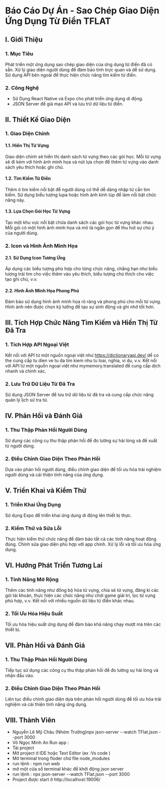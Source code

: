 # Báo Cáo Dự Án - Sao Chép Giao Diện Ứng Dụng Từ Điển TFLAT

## I. Giới Thiệu

### 1. Mục Tiêu
Phát triển một ứng dụng sao chép giao diện của ứng dụng từ điển đã có sẵn.
Xử lý giao diện người dùng để đảm bảo tính trực quan và dễ sử dụng.
Sử dụng API bên ngoài để thực hiện chức năng tìm kiếm từ điển.

### 2. Công Nghệ
- Sử Dụng React Native và Expo cho phát triển ứng dụng di động.
- JSON Server để giả mạo API và lưu trữ dữ liệu từ điển.

## II. Thiết Kế Giao Diện

### 1. Giao Diện Chính
   #### 1.1. Hiển Thị Từ Vựng
   Giao diện chính sẽ hiển thị danh sách từ vựng theo các gói học. Mỗi từ vựng sẽ đi kèm với hình ảnh minh họa và nút lựa chọn để thêm từ vựng vào danh sách yêu thích hoặc ghi chú.
   #### 1.2. Tìm Kiếm Từ Điển
   Thêm ô tìm kiếm nổi bật để người dùng có thể dễ dàng nhập từ cần tìm kiếm. Sử dụng biểu tượng lupa hoặc hình ảnh kính lúp để làm nổi bật chức năng này.
   #### 1.3. Lựa Chọn Gói Học Từ Vựng
   Tạo một khu vực nổi bật chứa danh sách các gói học từ vựng khác nhau. Mỗi gói có một hình ảnh minh họa và mô tả ngắn gọn để thu hút sự chú ý của người dùng.
   
### 2. Icon và Hình Ảnh Minh Họa
   #### 2.1. Sử Dụng Icon Tương Ứng
   Áp dụng các biểu tượng phù hợp cho từng chức năng, chẳng hạn như biểu tượng trái tim cho việc thêm vào yêu thích, biểu tượng chú thích cho việc tạo ghi chú, v.v.
   #### 2.2. Hình Ảnh Minh Họa Phong Phú
   Đảm bảo sử dụng hình ảnh minh họa rõ ràng và phong phú cho mỗi từ vựng. Hình ảnh nên được chọn kỹ lưỡng để tạo sự sinh động và ghi nhớ tốt hơn.

## III. Tích Hợp Chức Năng Tìm Kiếm và Hiển Thị Từ Đã Tra

### 1. Tích Hợp API Ngoại Việt
Kết nối với API từ một nguồn ngoại việt như https://dictionaryapi.dev/ dể co the cung cấp tu dien ve tu da tim kiem nhu tu loai, nghia, vi du, v.v.
Kết nối với API từ một nguồn ngoại việt như mymemory.translated để cung cấp dịch nhanh và chính xác.

### 2. Lưu Trữ Dữ Liệu Từ Đã Tra
Sử dụng JSON Server để lưu trữ dữ liệu từ đã tra và cung cấp chức năng quản lý lịch sử tra từ.

## IV. Phản Hồi và Đánh Giá

### 1. Thu Thập Phản Hồi Người Dùng
Sử dụng các công cụ thu thập phản hồi để đo lường sự hài lòng và đề xuất từ người dùng.

### 2. Điều Chỉnh Giao Diện Theo Phản Hồi
Dựa vào phản hồi người dùng, điều chỉnh giao diện để tối ưu hóa trải nghiệm người dùng và cải thiện tính năng của ứng dụng.

## V. Triển Khai và Kiểm Thử

### 1. Triển Khai Ứng Dụng
Sử dụng Expo để triển khai ứng dụng di động lên thiết bị thực.

### 2. Kiểm Thử và Sửa Lỗi
Thực hiện kiểm thử chức năng để đảm bảo tất cả các tính năng hoạt động đúng.
Chỉnh sửa giao diện phù hợp với app chính.
Xử lý lỗi và tối ưu hóa ứng dụng.

## VI. Hướng Phát Triển Tương Lai

### 1. Tính Năng Mở Rộng
Thêm các tính năng như đồng bộ hóa từ vựng, chia sẻ từ vựng, đăng kí các gói tài khoản, thực hiện các chức năng như chơi game giải trí, lọc từ vựng phù hợp, v.v.
Kết nối với nhiều nguồn dữ liệu từ điển khác nhau.

### 2. Tối Ưu Hóa Hiệu Suất
Tối ưu hóa hiệu suất ứng dụng để đảm bảo khả năng chạy mượt mà trên các thiết bị.

## VII. Phản Hồi và Đánh Giá

### 1. Thu Thập Phản Hồi Người Dùng
Tiếp tục sử dụng các công cụ thu thập phản hồi để đo lường sự hài lòng và nhận đầu vào.

### 2. Điều Chỉnh Giao Diện Theo Phản Hồi
Liên tục điều chỉnh giao diện dựa trên phản hồi người dùng để tối ưu hóa trải nghiệm và cải thiện tính năng ứng dụng.

## VIII. Thành Viên
- Nguyễn Lê Mỹ Châu (Nhóm Trưởng)npx json-server --watch TFlat.json --port 3000
- Võ Ngọc Minh An
Run app :
- Tải project
- Mở project ở IDE hoặc Text Editor (ex :Vs code )
- Mở terminal trong floder chứ file node_modules
- run lệnh : npm run web 
- mở một cửa sổ terminal khác để khởi động json server 
- run lệnh : npx json-server --watch TFlat.json --port 3000
- Project được start ở http://localhost:19006/
